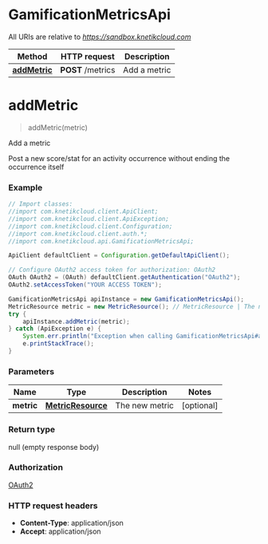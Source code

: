 # GamificationMetricsApi

All URIs are relative to *https://sandbox.knetikcloud.com*

Method | HTTP request | Description
------------- | ------------- | -------------
[**addMetric**](GamificationMetricsApi.md#addMetric) | **POST** /metrics | Add a metric


<a name="addMetric"></a>
# **addMetric**
> addMetric(metric)

Add a metric

Post a new score/stat for an activity occurrence without ending the occurrence itself

### Example
```java
// Import classes:
//import com.knetikcloud.client.ApiClient;
//import com.knetikcloud.client.ApiException;
//import com.knetikcloud.client.Configuration;
//import com.knetikcloud.client.auth.*;
//import com.knetikcloud.api.GamificationMetricsApi;

ApiClient defaultClient = Configuration.getDefaultApiClient();

// Configure OAuth2 access token for authorization: OAuth2
OAuth OAuth2 = (OAuth) defaultClient.getAuthentication("OAuth2");
OAuth2.setAccessToken("YOUR ACCESS TOKEN");

GamificationMetricsApi apiInstance = new GamificationMetricsApi();
MetricResource metric = new MetricResource(); // MetricResource | The new metric
try {
    apiInstance.addMetric(metric);
} catch (ApiException e) {
    System.err.println("Exception when calling GamificationMetricsApi#addMetric");
    e.printStackTrace();
}
```

### Parameters

Name | Type | Description  | Notes
------------- | ------------- | ------------- | -------------
 **metric** | [**MetricResource**](MetricResource.md)| The new metric | [optional]

### Return type

null (empty response body)

### Authorization

[OAuth2](../README.md#OAuth2)

### HTTP request headers

 - **Content-Type**: application/json
 - **Accept**: application/json

